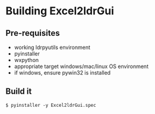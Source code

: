 # Building Excel2ldrGui

## Pre-requisites

* working ldrpyutils environment
* pyinstaller
* wxpython
* appropriate target windows/mac/linux OS environment
* if windows, ensure pywin32 is installed

## Build it

```
$ pyinstaller -y Excel2ldrGui.spec
```
